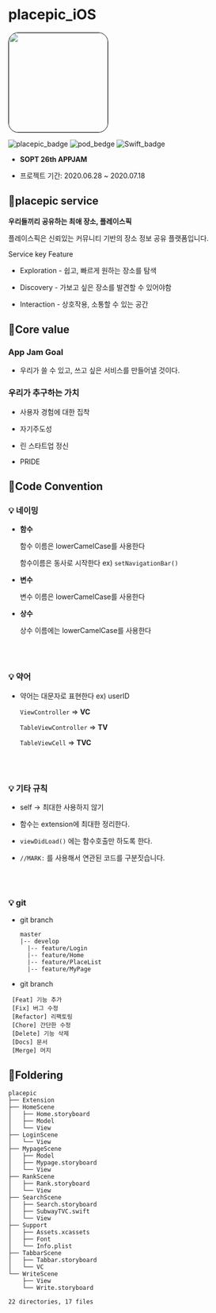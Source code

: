 # placepic_iOS


<img style="border: 1px solid black !important; border-radius:20px;" src="https://avatars2.githubusercontent.com/u/67547341?s=200&v=4" width="200px" />

![placepic_badge](https://img.shields.io/badge/placepic-Sprint1-%23ff7adc)
![pod_bedge](https://img.shields.io/badge/pod-v1.9.1-blue) ![Swift_badge](https://img.shields.io/badge/Swift-5.0-orange.svg)



* <b> SOPT 26th APPJAM </b>

* 프로젝트 기간: 2020.06.28 ~ 2020.07.18



## 🐷placepic service

 <b>우리들끼리 공유하는 최애 장소, 플레이스픽 </b>

 플레이스픽은 신뢰있는 커뮤니티 기반의 장소 정보 공유 플랫폼입니다. 

 Service key Feature

  * Exploration - 쉽고, 빠르게 원하는 장소를 탐색

  * Discovery -  가보고 싶은 장소를 발견할 수 있어야함

  * Interaction - 상호작용, 소통할 수 있는 공간



## 🐷Core value

### App Jam Goal

* 우리가 쓸 수 있고, 쓰고 싶은 서비스를 만들어낼 것이다.

### 우리가 추구하는 가치

* 사용자 경험에 대한 집착 

* 자기주도성

* 린 스타트업 정신

* PRIDE

  

## 🐷Code Convention


### 💡 네이밍 

- **함수**

  함수 이름은 lowerCamelCase를 사용한다

  함수이름은 동사로 시작한다 ex) `setNavigationBar()`

- **변수**

  변수 이름은 lowerCamelCase를 사용한다

- **상수**

  상수 이름에는 lowerCamelCase를 사용한다

<br />
<br />

### 💡 약어

- 약어는 대문자로 표현한다 ex) userID

  `ViewController` => **VC**

  `TableViewController` => **TV**

  `TableViewCell` => **TVC**

<br />
<br />


### 💡 기타 규칙


- self -> 최대한 사용하지 않기

- 함수는 extension에 최대한 정리한다.

- `viewDidLoad()` 에는 함수호출만 하도록 한다.

- `//MARK:` 를 사용해서 연관된 코드를 구분짓습니다.

<br />
<br />

### 💡 git 

- git branch

  ```
  master
  |-- develop
    |-- feature/Login
    |-- feature/Home
    |-- feature/PlaceList
    |-- feature/MyPage
  ```
-  git branch

  ```
   [Feat] 기능 추가
   [Fix] 버그 수정
   [Refactor] 리팩토링
   [Chore] 간단한 수정
   [Delete] 기능 삭제
   [Docs] 문서
   [Merge] 머지
  ```



## 🐷Foldering

```
placepic
├── Extension
├── HomeScene
│   ├── Home.storyboard
│   ├── Model
│   └── View
├── LoginScene
│   └── View
├── MypageScene
│   ├── Model
│   ├── Mypage.storyboard
│   └── View
├── RankScene
│   ├── Rank.storyboard
│   └── View
├── SearchScene
│   ├── Search.storyboard
│   ├── SubwayTVC.swift
│   └── View
├── Support
│   ├── Assets.xcassets
│   ├── Font
│   └── Info.plist
├── TabbarScene
│   ├── Tabbar.storyboard
│   └── VC
└── WriteScene
    ├── View
    └── Write.storyboard

22 directories, 17 files
```
